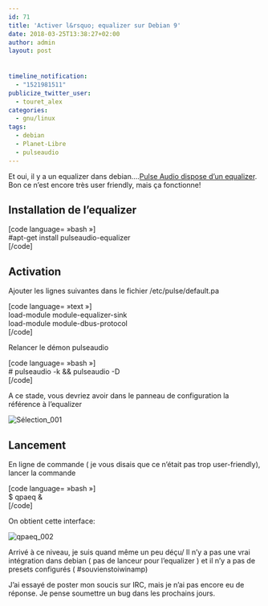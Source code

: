 ```yaml
---
id: 71
title: 'Activer l&rsquo; equalizer sur Debian 9'
date: 2018-03-25T13:38:27+02:00
author: admin
layout: post


timeline_notification:
  - "1521981511"
publicize_twitter_user:
  - touret_alex
categories:
  - gnu/linux
tags:
  - debian
  - Planet-Libre
  - pulseaudio
---
```

Et oui, il y a un equalizer dans debian&#8230;.[Pulse Audio dispose d&rsquo;un equalizer](https://www.freedesktop.org/wiki/Software/PulseAudio/). Bon ce n&rsquo;est encore très user friendly, mais ça fonctionne!

## Installation de l&rsquo;equalizer

[code language= »bash »]  
#apt-get install pulseaudio-equalizer  
[/code]

## Activation

Ajouter les lignes suivantes dans le fichier /etc/pulse/default.pa

[code language= »text »]  
load-module module-equalizer-sink  
load-module module-dbus-protocol  
[/code]

Relancer le démon pulseaudio

[code language= »bash »]  
\# pulseaudio -k && pulseaudio -D  
[/code]

A ce stade, vous devriez avoir dans le panneau de configuration la référence à l&rsquo;equalizer

<img loading="lazy" class="alignnone size-full wp-image-74" src="/assets/img/posts/2018/03/sc3a9lection_001.png" alt="Sélection_001" width="431" height="177" srcset="/assets/img/posts/2018/03/sc3a9lection_001.png 431w, /assets/img/posts/2018/03/sc3a9lection_001-300x123.png 300w" sizes="(max-width: 431px) 100vw, 431px" /> 

## Lancement

En ligne de commande ( je vous disais que ce n&rsquo;était pas trop user-friendly), lancer la commande

[code language= »bash »]  
$ qpaeq &  
[/code]

On obtient cette interface:

<img loading="lazy" class="alignnone size-full wp-image-75" src="/assets/img/posts/2018/03/qpaeq_002.png" alt="qpaeq_002" width="1382" height="368" srcset="/assets/img/posts/2018/03/qpaeq_002.png 1382w, /assets/img/posts/2018/03/qpaeq_002-300x80.png 300w, /assets/img/posts/2018/03/qpaeq_002-1024x273.png 1024w, /assets/img/posts/2018/03/qpaeq_002-768x205.png 768w" sizes="(max-width: 1382px) 100vw, 1382px" /> 

Arrivé à ce niveau, je suis quand même un peu déçu/ Il n&rsquo;y a pas une vrai intégration dans debian ( pas de lanceur pour l&rsquo;equalizer ) et il n&rsquo;y a pas de presets configurés ( #souvienstoiwinamp)

J&rsquo;ai essayé de poster mon soucis sur IRC, mais je n&rsquo;ai pas encore eu de réponse. Je pense soumettre un bug dans les prochains jours.

&nbsp;